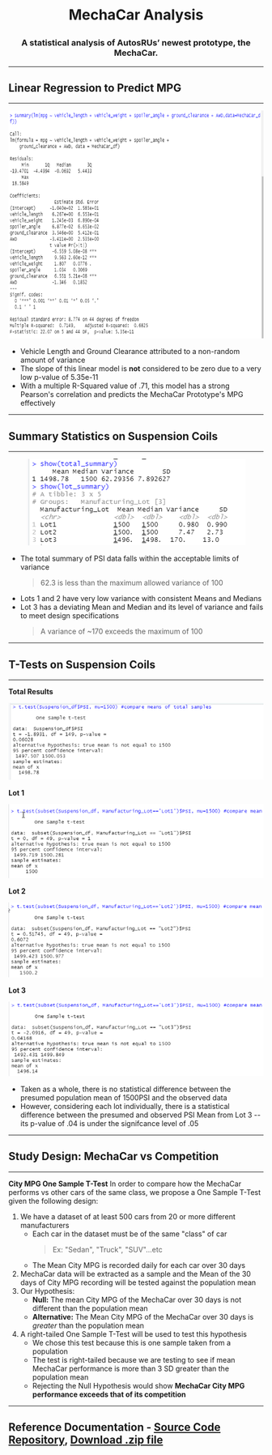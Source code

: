 # **<p align="center">MechaCar Analysis</p>**

### **<p align="center">A statistical analysis of AutosRUs’ newest prototype, the MechaCar.</p>**

---
## Linear Regression to Predict MPG
---

<p align="center">
   <img width="700" height="450" src="https://github.com/Jamesrx33/MechaCar_Statistical_Analysis/blob/main/Resources/Images/Linear%20Regression%20Summary.png?raw=true">
</p>

* Vehicle Length and Ground Clearance attributed to a non-random amount of variance
* The slope of this linear model is **not** considered to be zero due to a very low p-value of 5.35e-11
* With a multiple R-Squared value of .71, this model has a strong Pearson's correlation and predicts the MechaCar Prototype's MPG effectively

---
## Summary Statistics on Suspension Coils
---

<p align="center">
<img src="https://github.com/Jamesrx33/MechaCar_Statistical_Analysis/blob/main/Resources/Images/PSI_Summary_Stats.png?raw=true">
</p>

* The total summary of PSI data falls within the acceptable limits of variance
  > 62.3 is less than the maximum allowed variance of 100
* Lots 1 and 2 have very low variance with consistent Means and Medians
* Lot 3 has a deviating Mean and Median and its level of variance and fails to meet design specifications
  > A variance of ~170 exceeds the maximum of 100

---
## T-Tests on Suspension Coils
---

**Total Results**

<p align="center">
<img src="https://github.com/Jamesrx33/MechaCar_Statistical_Analysis/blob/main/Resources/Images/Total_t-test.png?raw=true">
</p>

**Lot 1**

<p align="center">
<img src="https://github.com/Jamesrx33/MechaCar_Statistical_Analysis/blob/main/Resources/Images/Lot1_t-test.png?raw=true">
</p>

**Lot 2**

<p align="center">
<img src="https://github.com/Jamesrx33/MechaCar_Statistical_Analysis/blob/main/Resources/Images/Lot2_t-test.png?raw=true">
</p>

**Lot 3**

<p align="center">
<img src="https://github.com/Jamesrx33/MechaCar_Statistical_Analysis/blob/main/Resources/Images/Lot3_t-test.png?raw=true">
</p>

* Taken as a whole, there is no statistical difference between the presumed population mean of 1500PSI and the observed data
* However, considering each lot individually, there is a statistical difference between the presumed and observed PSI Mean from Lot 3 -- its p-value of .04 is under the signifcance level of .05

---
## Study Design: MechaCar vs Competition
---

**City MPG One Sample T-Test**
In order to compare how the MechaCar performs vs other cars of the same class, we propose a One Sample T-Test given the following design:

1. We have a dataset of at least 500 cars from 20 or more different manufacturers
   * Each car in the dataset must be of the same "class" of car
     > Ex: "Sedan", "Truck", "SUV"...etc
   * The Mean City MPG is recorded daily for each car over 30 days
2. MechaCar data will be extracted as a sample and the Mean of the 30 days of City MPG recording will be tested against the population mean
3. Our Hypothesis:
   * **Null:** The mean City MPG of the MechaCar over 30 days is not different than the population mean
   * **Alternative:** The Mean City MPG of the MechaCar over 30 days is *greater* than the population mean
4. A right-tailed One Sample T-Test will be used to test this hypothesis
   * We chose this test because this is one sample taken from a population
   * The test is right-tailed because we are testing to see if mean MechaCar performance is more than 3 SD greater than the population mean
   * Rejecting the Null Hypothesis would show **MechaCar City MPG performance exceeds that of its competition**

---

## Reference Documentation - [Source Code Repository](https://github.com/Jamesrx33/MechaCar_Statistical_Analysis), [Download .zip file](https://github.com/Jamesrx33/MechaCar_Statistical_Analysis/archive/refs/heads/main.zip)
